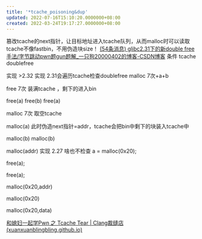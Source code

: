 ```yaml
---
title: '*tcache_poisoning&dup'
updated: 2022-07-16T15:10:20.0000000+08:00
created: 2022-03-24T19:17:27.0000000+08:00
---
```


篡改tcache的next指针，让目标地址进入tcache队列，从而malloc时可以读取
tcache不像fastbin，不用伪造块size！
[(54条消息) glibc2.31下的新double free手法/字节跳动pwn题gun题解_一只狗20000402的博客-CSDN博客](https://blog.csdn.net/chennbnbnb/article/details/109284780)
条件
tcache doublefree

实现 \>2.32
实现 2.31会遍历tcache检查doublefree
malloc 7次+a+b

free 7次 装满tcache ，剩下的进入bin

free(a) free(b) free(a)

malloc 7次 取空tcache

malloc(a) 此时伪造next指针=addr，tcache会把bin中剩下的块装入tcache中

malloc(b) malloc(b)

malloc(addr)
实现 2.27 啥也不检查
a = malloc(0x20);

free(a);

free(a);

malloc(0x20,addr)

malloc(0x20)

malloc(0x20,data)

[和媳妇一起学Pwn 之 Tcache Tear \| Clang裁缝店 (xuanxuanblingbling.github.io)](https://xuanxuanblingbling.github.io/ctf/pwn/2020/03/13/tcache/)

